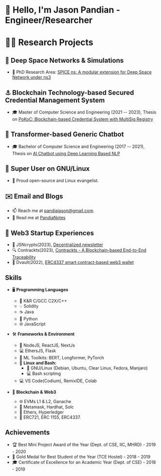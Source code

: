 # 👋 Hello, I'm Jason Pandian - Engineer/Researcher

# ✍🏻 Research Projects
## 🚀 Deep Space Networks & Simulations
- 📡 PhD Research Area: [SPICE ns: A modular extension for Deep Space Network under ns3](https://github.com/PandiaJason/SPICE-ns-Project)

## ⚓ Blockchain Technology-based Secured Credential Management System
- 🎓 Master of Computer Science and Engineering (2021 -- 2023), Thesis on [PoKoC: Blockchain-based Credential System with MultiSig Registry](https://github.com/PandiaJason/Proof-of-Knowledge-On-Chain)

## 🤖 Transformer-based Generic Chatbot
- 🎓 Bachelor of Computer Science and Engineering (2017 -- 2021), Thesis on [AI Chatbot using Deep Learning Based NLP](https://github.com/PandiaJason/AI-Chatbot-using-Deep-Learning-based-NLP)

## 🐧 Super User on GNU/Linux
- 🐧 Proud open-source and Linux evangelist.

## ✉️ Email and Blogs
- 📫 Reach me at pandiajason@gmail.com.
- 📘 Read me at [PandiaNotes](https://pandiajason.github.io/PandiaNotes/)

## 💼 Web3 Startup Experiences
- 📝 JSNcrypts(2023), [Decentralized newsletter](https://github.com/PandiaJason/jsncrypts-docs)
- 🔍 Contrackts(2023), [Contrackts - A Blockchain-based End-to-End Traceability](https://github.com/PandiaJason/contrackts-docs)
- 👛 Dvault(2022), [ERC4337 smart contract-based web3 wallet](https://github.com/PandiaJason/dvault-docs)

## Skills

- 🖥️ **Programming Languages**
  - 📜 K&R C/GCC C2X/C++
  - 💡 Solidity
  - ☕ Java
  - 🐍 Python
  - 🌐 JavaScript

- 🛠️ **Frameworks & Environment**
  - 🚀 NodeJS, ReactJS, NextJs
  - 💻 EthersJS, Flask
  - 🧠 ML Toolkits: BERT, Longformer, PyTorch
  - 🐧 **Linux and Bash:**
    - 🐧 GNU/Linux (Debian, Ubuntu, Clear Linux, Fedora, Manjaro)
    - 💻 Bash scripting
  - 💻 VS Code(Codium), RemixIDE, Colab


- 🔗 **Blockchain & Web3**
  - 🌐 EVMs L1 & L2, Ganache
  - 🔐 Metamask, Hardhat, Solc
  - 💸 Ethers, Hyperledger
  - 🔗 ERC721, ERC 1155, ERC4337.

## Achievements

- 🏆 Best Mini Project Award of the Year (Dept. of CSE, IIC, MHRD) - 2019 - 2020
- 🥇 Gold Medal for Best Student of the Year (TCE Hostel) - 2018 - 2019
- 🎓 Certificate of Excellence for an Academic Year (Dept. of CSE) - 2018 - 2019

  
<!---
PandiaJason/PandiaJason is a ✨ special ✨ repository because its `README.md` (this file) appears on your GitHub profile.
You can click the Preview link to take a look at your changes.
--->
